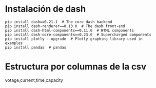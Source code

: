 # Instalación de dash

```
pip install dash==0.21.1  # The core dash backend
pip install dash-renderer==0.13.0  # The dash front-end
pip install dash-html-components==0.11.0  # HTML components
pip install dash-core-components==0.23.0  # Supercharged components
pip install plotly --upgrade  # Plotly graphing library used in examples
pip install pandas  # pandas 
```

# Estructura por columnas de la csv
votage,current,time,capacity